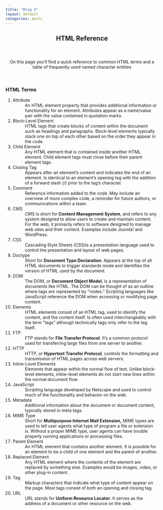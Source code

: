 ```yaml
---
title: "Blog 4"
layout: default
categories: posts
---
```

<meta charset="utf-8">
<body>
<header role="banner">
  <h2>HTML Reference</h2>
</header>
  <main role="main">
      <article role="article">
        <header>
          <p>On this page you&rsquo;ll find a quick reference to common HTML terms
          and a table of frequently used named character
          entities</p>
        </header>
        <section>
          <h3>HTML Terms</h3>
          <dl>
            <ol>
              <li><dt>Attribute</dt></li>
              <dd> An HTML element property that provides additional information or
              functionality for an element. Attributes appear as a name/value pair
              with the value contained in quotation marks. </dd>
              <li><dt>Block-Level Element</dt></li>
              <dd>HTML tags that create blocks of content within the document such
              as headings and paragraphs. Block-level elements typically stack one
              on top of each other based on the order they appear in the code. </dd>
              <li><dt>Child Element </dt></li>
              <dd>Any HTML element that is contained inside another HTML element.
              Child element tags must close before their parent element tags. </dd>
              <li><dt>Closing Tag </dt></li>
              <dd>Appears after an element&rsquo;s content and indicates the end of
              an element. Is identical to an element&rsquo;s opening tag with the
              addition of a forward slash (/) prior to the tag&rsquo;s character.
              </dd>
              <li><dt>Comment </dt></li>
              <dd>Reference information added to the code. May include an overview
              of more complex code, a reminder for future authors, or communications
              within a team. </dd>
              <li><dt>CMS </dt></li>
              <dd>CMS is short for <b>Content Management System</b>, and refers to
              any system designed to allow users to create and maintain content. For
              the web, it primarily refers to software designed to manage web sites
              and their content. Examples include Joomla! and WordPress.</dd>
              <li><dt>CSS </dt></li>
              <dd>Cascading Style Sheets (CSS)is a presentation language used to
              control the presentation and layout of web pages. </dd>
              <li><dt>Doctype </dt></li>
              <dd>Short for <b>Document Type Declaration</b>. Appears at the top of
              all HTML documents to trigger standards mode and identifies the
              version of HTML used by the document. </dd>
              <li><dt>DOM </dt></li>
              <dd>The DOM, or <b>Document Object Model</b>, is a representation of
              documents like HTML. The DOM can be thought of as an outline where
              tags are represented by &ldquo;nodes.&rdquo; Scripting languages like
              JavaScript reference the DOM when accessing or modifying page content.
              </dd>
              <li><dt>Elements </dt></li>
              <dd>HTML elements consist of an HTML tag, used to identify the
              content, and the content itself. Is often used interchangeably with
              the term &ldquo;tags&rdquo; although technically tags only refer to
              the tag itself. </dd>
              <li><dt>FTP </dt></li>
              <dd>FTP stands for <b>File Transfer Protocol</b>. It&rsquo;s a common
              protocol used for transferring large files from one server to another.
              </dd>
              <li><dt>HTTP </dt></li>
              <dd>HTTP, or <b>Hypertext Transfer Protocol</b>, controls the
              formatting and transmission of HTML pages across web servers. </dd>
              <li><dt>Inline-Level Elements </dt></li>
              <dd>Elements that appear within the normal flow of text. Unlike
              block-level elements, inline-level elements do not start new lines
              within the normal document flow. </dd>
              <li><dt>JavaScript </dt></li>
              <dd>Scripting language developed by Netscape and used to control much
              of the functionality and behavior on the web. </dd>
              <li><dt>Metadata </dt></li>
              <dd>Additional information about the document or document content,
              typically stored in meta tags. </dd>
              <li><dt>MIME Type </dt></li>
              <dd>Short for <b>Multipurpose Internet Mail Extension,</b> MIME types
              are used to tell user agents what type of program a file or extension
              is. Without a proper MIME type, user agents can have trouble properly
              running applications or processing files. </dd>
              <li><dt>Parent Element </dt></li>
              <dd>An HTML element that contains another element. It is possible for
              an element to be a child of one element and the parent of another.
              </dd>
              <li><dt>Replaced Element </dt></li>
              <dd>Any HTML element where the contents of the element are replaced by
              something else. Examples would be images, video, or other plug-in
              content. </dd>
              <li><dt>Tag </dt></li>
              <dd>Markup characters that indicate what type of content appear on the
              page. Most tags consist of both an opening and closing tag. </dd>
              <li><dt>URL </dt></li>
              <dd>URL stands for <b>Uniform Resource Locator</b>. It serves as the
                address of a document or other resource on the web. </dd>
            </ol>
            </dl>
            </section>
          </article>
    </main>
  </body>
